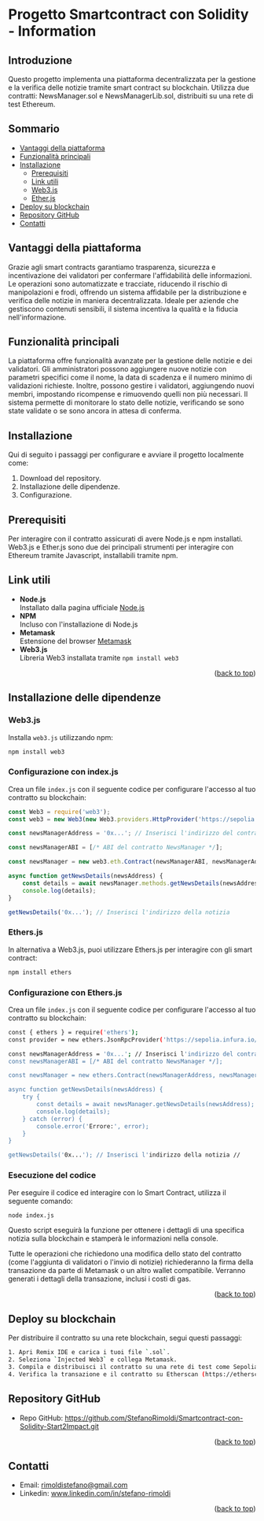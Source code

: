 # Progetto Smartcontract con Solidity - Information
<a name="readme-top"></a>

## Introduzione
Questo progetto implementa una piattaforma decentralizzata per la gestione e la verifica delle notizie tramite smart contract su blockchain. 
Utilizza due contratti: NewsManager.sol e NewsManagerLib.sol, distribuiti su una rete di test Ethereum.

## Sommario
- [Vantaggi della piattaforma](#vantaggi-della-piattaforma)
- [Funzionalità principali](#funzionalità-principali)
- [Installazione](#installazione)
  - [Prerequisiti](#prerequisiti)
  - [Link utili](#link-utili)
  - [Web3.js](#web3js)
  - [Ether.js](#ethersjs)
- [Deploy su blockchain](#deploy-su-blockchain)
- [Repository GitHub](#repository-github)
- [Contatti](#contatti)


## Vantaggi della piattaforma
Grazie agli smart contracts garantiamo trasparenza, sicurezza e incentivazione dei validatori per confermare l'affidabilità delle informazioni.
Le operazioni sono automatizzate e tracciate, riducendo il rischio di manipolazioni e frodi, offrendo un sistema affidabile per la distribuzione e verifica delle notizie in maniera decentralizzata. Ideale per aziende che gestiscono contenuti sensibili, il sistema incentiva la qualità e la fiducia nell'informazione.

## Funzionalità principali
La piattaforma offre funzionalità avanzate per la gestione delle notizie e dei validatori. 
Gli amministratori possono aggiungere nuove notizie con parametri specifici come il nome, la data di scadenza e il numero minimo di validazioni richieste. 
Inoltre, possono gestire i validatori, aggiungendo nuovi membri, impostando ricompense e rimuovendo quelli non più necessari. 
Il sistema permette di monitorare lo stato delle notizie, verificando se sono state validate o se sono ancora in attesa di conferma.

## Installazione

Qui di seguito i passaggi per configurare e avviare il progetto localmente come:
1. Download del repository.
2. Installazione delle dipendenze.
3. Configurazione.

## Prerequisiti

Per interagire con il contratto assicurati di avere Node.js e npm installati.
Web3.js e Ether.js sono due dei principali strumenti per interagire con Ethereum tramite Javascript, installabili tramite npm.

## Link utili

- **Node.js**  
  Installato dalla pagina ufficiale [Node.js](https://nodejs.org)
- **NPM**  
  Incluso con l'installazione di Node.js
- **Metamask**  
  Estensione del browser [Metamask](https://metamask.io/)
- **Web3.js**  
  Libreria Web3 installata tramite `npm install web3`
<p align="right">(<a href="#readme-top">back to top</a>)</p>

## Installazione delle dipendenze
### Web3.js

Installa `web3.js` utilizzando npm:
```bash
npm install web3
```

### Configurazione con index.js

Crea un file `index.js` con il seguente codice per configurare l'accesso al tuo contratto su blockchain:

```javascript
const Web3 = require('web3');
const web3 = new Web3(new Web3.providers.HttpProvider('https://sepolia.infura.io/v3/YOUR_INFURA_PROJECT_ID'));

const newsManagerAddress = '0x...'; // Inserisci l'indirizzo del contratto NewsManager

const newsManagerABI = [/* ABI del contratto NewsManager */];

const newsManager = new web3.eth.Contract(newsManagerABI, newsManagerAddress);

async function getNewsDetails(newsAddress) {
    const details = await newsManager.methods.getNewsDetails(newsAddress).call();
    console.log(details);
}

getNewsDetails('0x...'); // Inserisci l'indirizzo della notizia
```
### Ethers.js
In alternativa a Web3.js, puoi utilizzare Ethers.js per interagire con gli smart contract:
```bash
npm install ethers
```
### Configurazione con Ethers.js
Crea un file `index.js` con il seguente codice per configurare l'accesso al tuo contratto su blockchain:
```bash
const { ethers } = require('ethers');
const provider = new ethers.JsonRpcProvider('https://sepolia.infura.io/v3/YOUR_INFURA_PROJECT_ID');

const newsManagerAddress = '0x...'; // Inserisci l'indirizzo del contratto NewsManager
const newsManagerABI = [/* ABI del contratto NewsManager */];

const newsManager = new ethers.Contract(newsManagerAddress, newsManagerABI, provider);

async function getNewsDetails(newsAddress) {
    try {
        const details = await newsManager.getNewsDetails(newsAddress);
        console.log(details);
    } catch (error) {
        console.error('Errore:', error);
    }
}

getNewsDetails('0x...'); // Inserisci l'indirizzo della notizia //
```


### Esecuzione del codice
Per eseguire il codice ed interagire con lo Smart Contract, utilizza il seguente comando:
```bash
node index.js
```
Questo script eseguirà la funzione per ottenere i dettagli di una specifica notizia sulla blockchain e stamperà le informazioni nella console.

Tutte le operazioni che richiedono una modifica dello stato del contratto (come l'aggiunta di validatori o l'invio di notizie) richiederanno la firma della transazione da parte di Metamask o un altro wallet compatibile. Verranno generati i dettagli della transazione, inclusi i costi di gas.
<p align="right">(<a href="#readme-top">back to top</a>)</p>

## Deploy su blockchain
Per distribuire il contratto su una rete blockchain, segui questi passaggi:
```bash
1. Apri Remix IDE e carica i tuoi file `.sol`.
2. Seleziona `Injected Web3` e collega Metamask.
3. Compila e distribuisci il contratto su una rete di test come Sepolia.
4. Verifica la transazione e il contratto su Etherscan (https://etherscan.io).
```



## Repository GitHub

- Repo GitHub: https://github.com/StefanoRimoldi/Smartcontract-con-Solidity-Start2Impact.git
<p align="right">(<a href="#readme-top">back to top</a>)</p>

## Contatti
- Email: rimoldistefano@gmail.com
- Linkedin: www.linkedin.com/in/stefano-rimoldi

<p align="right">(<a href="#readme-top">back to top</a>)</p>





